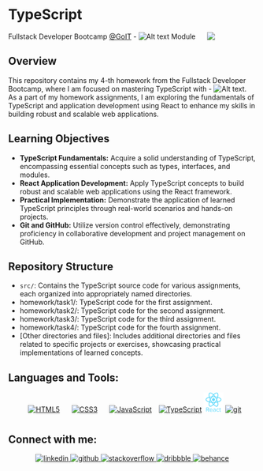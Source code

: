 # TypeScript
<img align="right" src="https://media.giphy.com/media/du3J3cXyzhj75IOgvA/giphy.gif" width="100"/>

Fullstack Developer Bootcamp [@GoIT](https://goit.global/us/) - ![Alt text](https://img.shields.io/badge/TypeScript-3178C6.svg?style=for-the-badge&logo=TypeScript&logoColor=white) Module

## Overview

This repository contains my 4-th homework from the Fullstack Developer Bootcamp, where I am focused on mastering TypeScript with - ![Alt text](https://img.shields.io/badge/React-61DAFB.svg?style=for-the-badge&logo=React&logoColor=black). As a part of my homework assignments, I am exploring the fundamentals of TypeScript and application development using React to enhance my skills in building robust and scalable web applications.

## Learning Objectives

- **TypeScript Fundamentals:** Acquire a solid understanding of TypeScript, encompassing essential concepts such as types, interfaces, and modules.
- **React Application Development:** Apply TypeScript concepts to build robust and scalable web applications using the React framework.
- **Practical Implementation:** Demonstrate the application of learned TypeScript principles through real-world scenarios and hands-on projects.
- **Git and GitHub:** Utilize version control effectively, demonstrating proficiency in collaborative development and project management on GitHub.

## Repository Structure

- `src/`: Contains the TypeScript source code for various assignments, each organized into appropriately named directories.
- homework/task1/: TypeScript code for the first assignment.
- homework/task2/: TypeScript code for the second assignment.
- homework/task3/: TypeScript code for the third assignment.
- homework/task4/: TypeScript code for the fourth assignment.
- [Other directories and files]: Includes additional directories and files related to specific projects or exercises, showcasing practical implementations of learned concepts.

## Languages and Tools:

<div align="center">  
 
<a href="https://en.wikipedia.org/wiki/HTML5" target="_blank"><img style="margin: 10px" src="https://profilinator.rishav.dev/skills-assets/html5-original-wordmark.svg" alt="HTML5" height="50" /></a>
<a href="https://www.w3schools.com/css/" target="_blank"><img style="margin: 10px" src="https://profilinator.rishav.dev/skills-assets/css3-original-wordmark.svg" alt="CSS3" height="50" /></a>
<a href="https://www.javascript.com/" target="_blank"><img style="margin: 10px" src="https://profilinator.rishav.dev/skills-assets/javascript-original.svg" alt="JavaScript" height="50" /></a>
<a href="https://www.typescriptlang.org/" target="_blank" rel="noreferrer"><img src="https://raw.githubusercontent.com/danielcranney/readme-generator/main/public/icons/skills/typescript-colored.svg" width="36" height="36" alt="TypeScript" /></a>
<a href="https://reactjs.org/" target="_blank" rel="noreferrer"> <img src="https://raw.githubusercontent.com/devicons/devicon/master/icons/react/react-original-wordmark.svg" alt="react" width="40" height="40"/></a>
<a href="https://git-scm.com/" target="_blank" rel="noreferrer"> <img src="https://www.vectorlogo.zone/logos/git-scm/git-scm-icon.svg" alt="git" width="40" height="40"/></a>
</div>

## Connect with me:

<div align="center">
<a href="https://linkedin.com/in/alex-smagin29" target="_blank">
<img src=https://img.shields.io/badge/linkedin-%231E77B5.svg?&style=for-the-badge&logo=linkedin&logoColor=white alt=linkedin style="margin-bottom: 5px;" />
</a>
<a href="https://github.com/alexandrbig1" target="_blank">
<img src=https://img.shields.io/badge/github-%2324292e.svg?&style=for-the-badge&logo=github&logoColor=white alt=github style="margin-bottom: 5px;" />
</a>
  <a href="https://stackoverflow.com/users/22484161/alex-smagin" target="_blank">
<img src=https://img.shields.io/badge/stackoverflow-%23F28032.svg?&style=for-the-badge&logo=stackoverflow&logoColor=white alt=stackoverflow style="margin-bottom: 5px;" />
</a>
<a href="https://dribbble.com/Alexandrbig1" target="_blank">
<img src=https://img.shields.io/badge/dribbble-%23E45285.svg?&style=for-the-badge&logo=dribbble&logoColor=white alt=dribbble style="margin-bottom: 5px;" />
</a>
<a href="https://www.behance.net/a1126" target="_blank">
<img src=https://img.shields.io/badge/behance-%23191919.svg?&style=for-the-badge&logo=behance&logoColor=white alt=behance style="margin-bottom: 5px;" />
</a>  
</div>

